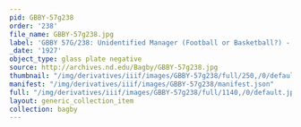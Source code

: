 ```yaml
---
pid: GBBY-57g238
order: '238'
file_name: GBBY-57g238.jpg
label: 'GBBY 57G/238: Unidentified Manager (Football or Basketball?) - c1927'
_date: '1927'
object_type: glass plate negative
source: http://archives.nd.edu/Bagby/GBBY-57g238.jpg
thumbnail: "/img/derivatives/iiif/images/GBBY-57g238/full/250,/0/default.jpg"
manifest: "/img/derivatives/iiif/images/GBBY-57g238/manifest.json"
full: "/img/derivatives/iiif/images/GBBY-57g238/full/1140,/0/default.jpg"
layout: generic_collection_item
collection: bagby
---
```

